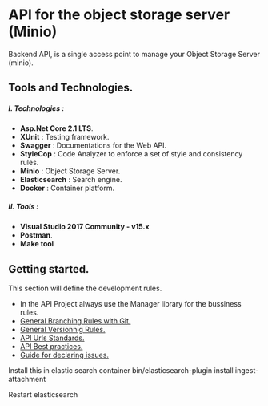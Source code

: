 # API for the object storage server (Minio)
Backend API, is a single access point to manage your Object Storage Server (minio).

## Tools and Technologies.
##### I. Technologies :
   - **Asp.Net Core 2.1 LTS**.
   - **XUnit** : Testing framework.
   - **Swagger** : Documentations for the Web API.
   - **StyleCop** : Code Analyzer to enforce a set of style and consistency rules.
   - **Minio** : Object Storage Server.
   - **Elasticsearch** : Search engine.
   - **Docker** : Container platform.

##### II. Tools :
   - **Visual Studio 2017 Community - v15.x**
   - **Postman**.
   - **Make tool**

## Getting started.
This section will define the development rules.
* In the API Project always use the Manager library for the bussiness rules.
* [General Branching Rules with Git.](https://gist.github.com/digitaljhelms/4287848)
* [General Versionnig Rules.](https://semver.org/)
* [API Urls Standards.](https://github.com/WhiteHouse/api-standards)
* [API Best practices.](https://medium.com/@schneidenbach/restful-api-best-practices-and-common-pitfalls-7a83ba3763b5)
* [Guide for declaring issues.](https://guides.github.com/features/issues/)


Install this in elastic search container
 bin/elasticsearch-plugin install ingest-attachment

Restart elasticsearch